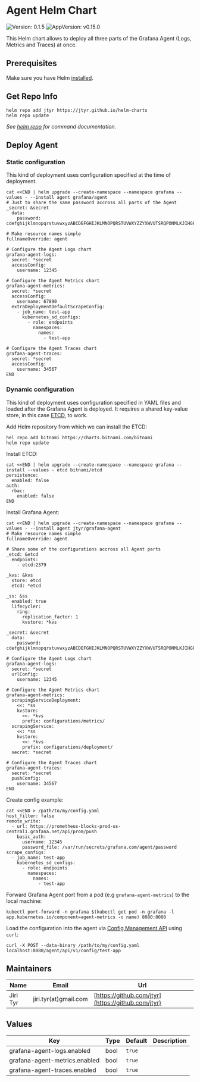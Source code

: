 # Agent Helm Chart

![Version: 0.1.5](https://img.shields.io/badge/Version-0.1.5-informational?style=flat-square) ![AppVersion: v0.15.0](https://img.shields.io/badge/AppVersion-v0.15.0-informational?style=flat-square)

This Helm chart allows to deploy all three parts of the Grafana Agent (Logs,
Metrics and Traces) at once.


## Prerequisites

Make sure you have Helm [installed](https://helm.sh/docs/using_helm/#installing-helm).


## Get Repo Info

```shell
helm repo add jtyr https://jtyr.github.io/helm-charts
helm repo update
```

_See [helm repo](https://helm.sh/docs/helm/helm_repo/) for command documentation._


## Deploy Agent

### Static configuration

This kind of deployment uses configuration specified at the time of deployment.

```shell
cat <<END | helm upgrade --create-namespace --namespace grafana --values - --install agent grafana/agent
# Just to share the same password accross all parts of the Agent
_secret: &secret
  data:
    password: cdefghijklmnopqrstuvwxyzABCDEFGHIJKLMNOPQRSTUVWXYZZYXWVUTSRQPONMLKJIHGFEDCBAzyxwvutsrqponmlkjihgfedc

# Make resource names simple
fullnameOverride: agent

# Configure the Agent Logs chart
grafana-agent-logs:
  secret: *secret
  accessConfig:
    username: 12345

# Configure the Agent Metrics chart
grafana-agent-metrics:
  secret: *secret
  accessConfig:
    username: 67890
  extraDeploymentDefaultScrapeConfig:
    - job_name: test-app
      kubernetes_sd_configs:
        - role: endpoints
          namespaces:
            names:
              - test-app

# Configure the Agent Traces chart
grafana-agent-traces:
  secret: *secret
  accessConfig:
    username: 34567
END
```

### Dynamic configuration

This kind of deployment uses configuration specified in YAML files and loaded
after the Grafana Agent is deployed. It requires a shared key-value store, in
this case [ETCD](https://etcd.io/), to work.

Add Helm repository from which we can install the ETCD:

```shell
hel repo add bitnami https://charts.bitnami.com/bitnami
helm repo update
```

Install ETCD:

```shell
cat <<END | helm upgrade --create-namespace --namespace grafana --install --values - etcd bitnami/etcd
persistence:
  enabled: false
auth:
  rbac:
    enabled: false
END
```

Install Grafana Agent:

```shell
cat <<END | helm upgrade --create-namespace --namespace grafana --values - --install agent jtyr/grafana-agent
# Make resource names simple
fullnameOverride: agent

# Share some of the configurations accross all Agent parts
_etcd: &etcd
  endpoints:
    - etcd:2379

_kvs: &kvs
  store: etcd
  etcd: *etcd

_ss: &ss
  enabled: true
  lifecycler:
    ring:
      replication_factor: 1
      kvstore: *kvs

_secret: &secret
  data:
    password: cdefghijklmnopqrstuvwxyzABCDEFGHIJKLMNOPQRSTUVWXYZZYXWVUTSRQPONMLKJIHGFEDCBAzyxwvutsrqponmlkjihgfedc

# Configure the Agent Logs chart
grafana-agent-logs:
  secret: *secret
  urlConfig:
    username: 12345

# Configure the Agent Metrics chart
grafana-agent-metrics:
  scrapingServiceDeployment:
    <<: *ss
    kvstore:
      <<: *kvs
      prefix: configurations/metrics/
  scrapingService:
    <<: *ss
    kvstore:
      <<: *kvs
      prefix: configurations/deployment/
  secret: *secret

# Configure the Agent Traces chart
grafana-agent-traces:
  secret: *secret
  pushConfig:
    username: 34567
END
```

Create config example:

```shell
cat <<END > /path/to/my/config.yaml
host_filter: false
remote_write:
  - url: https://prometheus-blocks-prod-us-central1.grafana.net/api/prom/push
    basic_auth:
      username: 12345
      password_file: /var/run/secrets/grafana.com/agent/password
scrape_configs:
  - job_name: test-app
    kubernetes_sd_configs:
      - role: endpoints
        namespaces:
          names:
            - test-app
```

Forward Grafana Agent port from a pod (e.g `grafana-agent-metrics`) to the local
machine:

```shell
kubectl port-forward -n grafana $(kubectl get pod -n grafana -l app.kubernetes.io/component=agent-metrics -o name) 8080:8080
```

Load the configuration into the agent via [Config Management
API](https://github.com/grafana/agent/blob/main/docs/api.md#config-management-api)
using `curl`:

```shell
curl -X POST --data-binary /path/to/my/config.yaml localhost:8080/agent/api/v1/config/test-app
```


## Maintainers

| Name | Email | Url |
| ---- | ------ | --- |
| Jiri Tyr | jiri.tyr(at)gmail.com | [https://github.com/jtyr](https://github.com/jtyr) |


## Values

| Key | Type | Default | Description |
|-----|------|---------|-------------|
| grafana-agent-logs.enabled | bool | `true` |  |
| grafana-agent-metrics.enabled | bool | `true` |  |
| grafana-agent-traces.enabled | bool | `true` |  |
